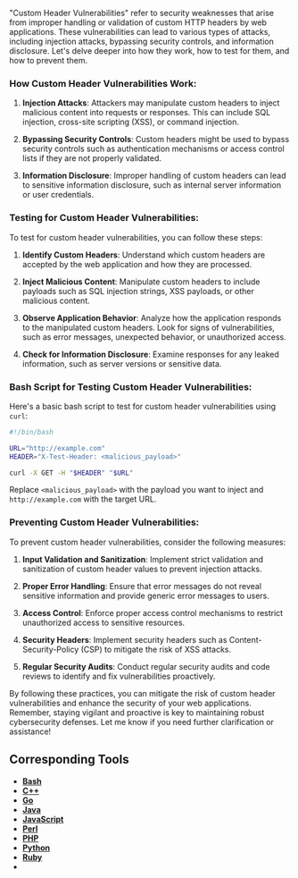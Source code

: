"Custom Header Vulnerabilities" refer to security weaknesses that arise from improper handling or validation of custom HTTP headers by web applications. These vulnerabilities can lead to various types of attacks, including injection attacks, bypassing security controls, and information disclosure. Let's delve deeper into how they work, how to test for them, and how to prevent them.

### How Custom Header Vulnerabilities Work:

1. **Injection Attacks**: Attackers may manipulate custom headers to inject malicious content into requests or responses. This can include SQL injection, cross-site scripting (XSS), or command injection.

2. **Bypassing Security Controls**: Custom headers might be used to bypass security controls such as authentication mechanisms or access control lists if they are not properly validated.

3. **Information Disclosure**: Improper handling of custom headers can lead to sensitive information disclosure, such as internal server information or user credentials.

### Testing for Custom Header Vulnerabilities:

To test for custom header vulnerabilities, you can follow these steps:

1. **Identify Custom Headers**: Understand which custom headers are accepted by the web application and how they are processed.

2. **Inject Malicious Content**: Manipulate custom headers to include payloads such as SQL injection strings, XSS payloads, or other malicious content.

3. **Observe Application Behavior**: Analyze how the application responds to the manipulated custom headers. Look for signs of vulnerabilities, such as error messages, unexpected behavior, or unauthorized access.

4. **Check for Information Disclosure**: Examine responses for any leaked information, such as server versions or sensitive data.

### Bash Script for Testing Custom Header Vulnerabilities:

Here's a basic bash script to test for custom header vulnerabilities using `curl`:

```bash
#!/bin/bash

URL="http://example.com"
HEADER="X-Test-Header: <malicious_payload>"

curl -X GET -H "$HEADER" "$URL"
```

Replace `<malicious_payload>` with the payload you want to inject and `http://example.com` with the target URL.

### Preventing Custom Header Vulnerabilities:

To prevent custom header vulnerabilities, consider the following measures:

1. **Input Validation and Sanitization**: Implement strict validation and sanitization of custom header values to prevent injection attacks.

2. **Proper Error Handling**: Ensure that error messages do not reveal sensitive information and provide generic error messages to users.

3. **Access Control**: Enforce proper access control mechanisms to restrict unauthorized access to sensitive resources.

4. **Security Headers**: Implement security headers such as Content-Security-Policy (CSP) to mitigate the risk of XSS attacks.

5. **Regular Security Audits**: Conduct regular security audits and code reviews to identify and fix vulnerabilities proactively.

By following these practices, you can mitigate the risk of custom header vulnerabilities and enhance the security of your web applications. Remember, staying vigilant and proactive is key to maintaining robust cybersecurity defenses. Let me know if you need further clarification or assistance!

## Corresponding Tools

- [**Bash**](https://github.com/saidehossain/Hacking_Tools/blob/main/hacking_with_bash/custom_headers.sh)
- [**C++**](https://github.com/saidehossain/Hacking_Tools/blob/main/hacking_with_c%2B%2B/custom_headers.cpp)
- [**Go**](https://github.com/saidehossain/Hacking_Tools/blob/main/hacking_with_go/custom_headers.go)
- [**Java**](https://github.com/saidehossain/Hacking_Tools/blob/main/hacking_with_java/CustomHeaderVulnerabilityTester.java)
- [**JavaScript**](https://github.com/saidehossain/Hacking_Tools/blob/main/hacking_with_javascript/custom_headers.js)
- [**Perl**](https://github.com/saidehossain/Hacking_Tools/blob/main/hacking_with_perl/custom_headers.pl)
- [**PHP**](https://github.com/saidehossain/Hacking_Tools/blob/main/hacking_with_php/custom_headers.php)
- [**Python**](https://github.com/saidehossain/Hacking_Tools/blob/main/hacking_with_python/custom_headers.py)
- [**Ruby**](https://github.com/saidehossain/Hacking_Tools/blob/main/hacking_with_ruby/custom_headers.rb)
- 
